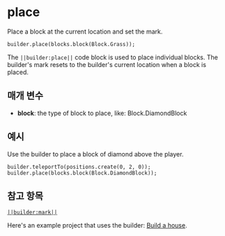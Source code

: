 # place

Place a block at the current location and set the mark.

```sig
builder.place(blocks.block(Block.Grass));
```

The `||builder:place||` code block is used to place individual blocks. The builder's mark resets to the builder's current location when a block is placed.

## 매개 변수

* **block**: the type of block to place, like: Block.DiamondBlock

## 예시

Use the builder to place a block of diamond above the player.

```blocks
builder.teleportTo(positions.create(0, 2, 0));
builder.place(blocks.block(Block.DiamondBlock));
```

## 참고 항목

[`||builder:mark||`](/reference/builder/mark)

Here's an example project that uses the builder: [Build a house](/examples/house-builder).